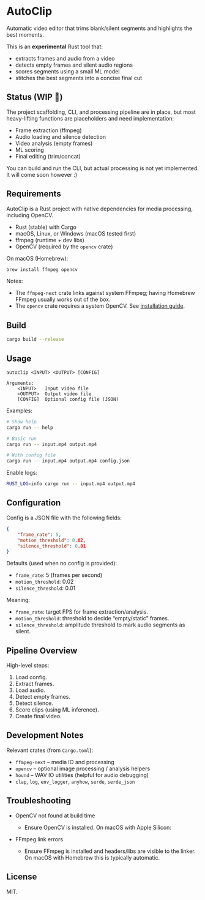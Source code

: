 # AutoClip

Automatic video editor that trims blank/silent segments and highlights the best moments.

This is an **experimental** Rust tool that:
- extracts frames and audio from a video
- detects empty frames and silent audio regions
- scores segments using a small ML model
- stitches the best segments into a concise final cut


## Status (WIP 🚧)

The project scaffolding, CLI, and processing pipeline are in place, but most heavy-lifting functions are placeholders and need implementation:
- Frame extraction (ffmpeg)
- Audio loading and silence detection
- Video analysis (empty frames)
- ML scoring
- Final editing (trim/concat)

You can build and run the CLI, but actual processing is not yet implemented. It will come soon however :)

## Requirements

AutoClip is a Rust project with native dependencies for media processing, including OpenCV.

- Rust (stable) with Cargo
- macOS, Linux, or Windows (macOS tested first)
- ffmpeg (runtime + dev libs)
- OpenCV (required by the `opencv` crate)

On macOS (Homebrew):

```bash
brew install ffmpeg opencv
```

Notes:
- The `ffmpeg-next` crate links against system FFmpeg; having Homebrew FFmpeg usually works out of the box.
- The `opencv` crate requires a system OpenCV. See [installation guide](https://github.com/twistedfall/opencv-rust/blob/master/INSTALL.md).


## Build

```bash
cargo build --release
```


## Usage

```
autoclip <INPUT> <OUTPUT> [CONFIG]

Arguments:
	<INPUT>   Input video file
	<OUTPUT>  Output video file
	[CONFIG]  Optional config file (JSON)
```

Examples:

```bash
# Show help
cargo run -- help

# Basic run
cargo run -- input.mp4 output.mp4

# With config file
cargo run -- input.mp4 output.mp4 config.json
```

Enable logs:

```bash
RUST_LOG=info cargo run -- input.mp4 output.mp4
```


## Configuration

Config is a JSON file with the following fields:

```json
{
	"frame_rate": 5,
	"motion_threshold": 0.02,
	"silence_threshold": 0.01
}
```

Defaults (used when no config is provided):
- `frame_rate`: 5 (frames per second)
- `motion_threshold`: 0.02
- `silence_threshold`: 0.01

Meaning:
- `frame_rate`: target FPS for frame extraction/analysis.
- `motion_threshold`: threshold to decide “empty/static” frames.
- `silence_threshold`: amplitude threshold to mark audio segments as silent.


## Pipeline Overview

High-level steps:
1. Load config.
2. Extract frames.
3. Load audio.
4. Detect empty frames.
5. Detect silence.
6. Score clips (using ML inference).
7. Create final video.


## Development Notes

Relevant crates (from `Cargo.toml`):
- `ffmpeg-next` – media IO and processing
- `opencv` – optional image processing / analysis helpers
- `hound` – WAV IO utilities (helpful for audio debugging)
- `clap`, `log`, `env_logger`, `anyhow`, `serde`, `serde_json`


## Troubleshooting

- OpenCV not found at build time
	- Ensure OpenCV is installed. On macOS with Apple Silicon:

- FFmpeg link errors
	- Ensure FFmpeg is installed and headers/libs are visible to the linker. On macOS with Homebrew this is typically automatic.


## License

MIT.

